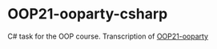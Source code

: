 # OOP21-ooparty-csharp
C# task for the OOP course. Transcription of [OOP21-ooparty](https://github.com/EmanueleArte/OOP21-ooparty)
